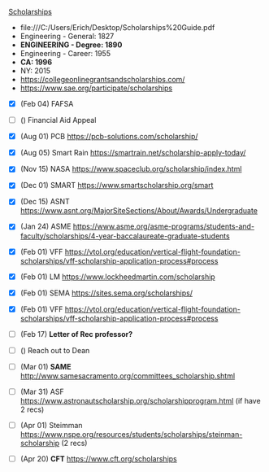 <u>Scholarships</u>

- file:///C:/Users/Erich/Desktop/Scholarships%20Guide.pdf
- Engineering - General: 1827
- **ENGINEERING - Degree: 1890**
- Engineering - Career: 1955
- **CA: 1996**
- NY: 2015
- https://collegeonlinegrantsandscholarships.com/
- https://www.sae.org/participate/scholarships
- [x] (Feb 04) FAFSA
- [ ] () Financial Aid Appeal
- [x] (Aug 01) PCB https://pcb-solutions.com/scholarship/
- [x] (Aug 05) Smart Rain https://smartrain.net/scholarship-apply-today/
- [x] (Nov 15) NASA https://www.spaceclub.org/scholarship/index.html
- [x] (Dec 01) SMART https://www.smartscholarship.org/smart
- [x] (Dec 15) ASNT https://www.asnt.org/MajorSiteSections/About/Awards/Undergraduate
- [x] (Jan 24) ASME https://www.asme.org/asme-programs/students-and-faculty/scholarships/4-year-baccalaureate-graduate-students
- [x] (Feb 01) VFF https://vtol.org/education/vertical-flight-foundation-scholarships/vff-scholarship-application-process#process
- [x] (Feb 01) LM https://www.lockheedmartin.com/scholarship
- [x] (Feb 01) SEMA https://sites.sema.org/scholarships/
- [x] (Feb 01) VFF https://vtol.org/education/vertical-flight-foundation-scholarships/vff-scholarship-application-process#process
- [ ] (Feb 17) **Letter of Rec professor?**
- [ ] () Reach out to Dean
- [ ] (Mar 01) **SAME** http://www.samesacramento.org/committees_scholarship.shtml
- [ ] (Mar 31) ASF https://www.astronautscholarship.org/scholarshipprogram.html (if have 2 recs)
- [ ] (Apr 01) Steimman https://www.nspe.org/resources/students/scholarships/steinman-scholarship (2 recs)
- [ ] (Apr 20) **CFT** https://www.cft.org/scholarships

